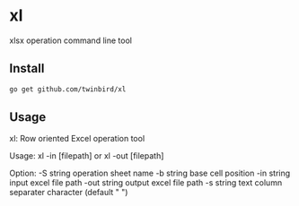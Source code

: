 # xl
xlsx operation command line tool

## Install

```sh
go get github.com/twinbird/xl
```

## Usage

  xl: Row oriented Excel operation tool

  Usage:
      xl -in [filepath]
      or
      xl -out [filepath]

  Option:
  -S string
        operation sheet name
  -b string
        base cell position
  -in string
        input excel file path
  -out string
        output excel file path
  -s string
        text column separater character (default " ")

